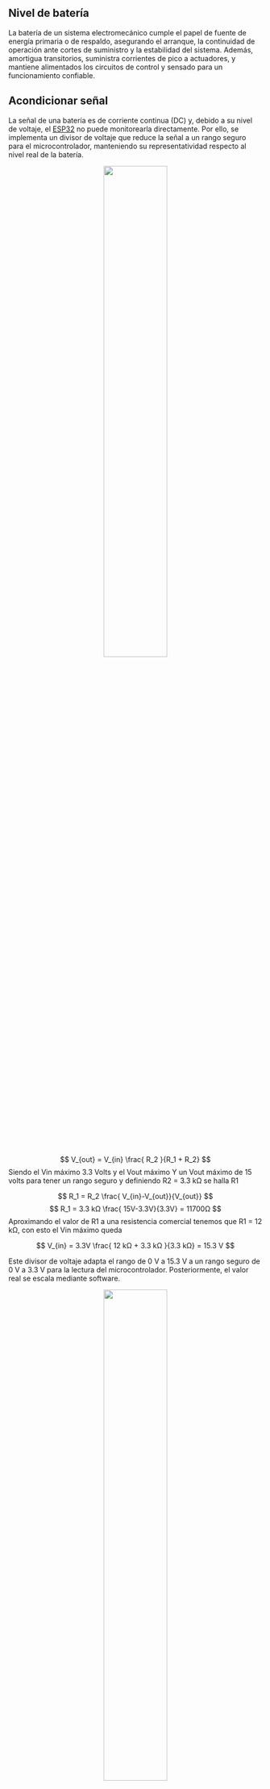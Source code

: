 ## Nivel de batería

La batería de un sistema electromecánico cumple el papel de fuente de energía primaria o de respaldo, asegurando el arranque, la continuidad de operación ante cortes de suministro y la estabilidad del sistema. Además, amortigua transitorios, suministra corrientes de pico a actuadores, y mantiene alimentados los circuitos de control y sensado para un funcionamiento confiable.

## Acondicionar señal

La señal de una batería es de corriente continua (DC) y, debido a su nivel de voltaje, el [ESP32](controlador_central) no puede monitorearla directamente. Por ello, se implementa un divisor de voltaje que reduce la señal a un rango seguro para el microcontrolador, manteniendo su representatividad respecto al nivel real de la batería.
<p style="text-align:center;"> <img src="divisor.drawio.svg" style="width:50%;"> </p>

$$
V_{out} = V_{in} \frac{ R_2 }{R_1 + R_2}
$$
Siendo el Vin máximo 3.3 Volts y el Vout máximo Y un Vout máximo de 15 volts para tener un rango seguro y definiendo R2 = 3.3 kΩ se halla R1


$$
R_1 = R_2 \frac{ V_{in}-V_{out}}{V_{out}}
$$
$$
R_1 = 3.3 kΩ \frac{ 15V-3.3V}{3.3V} = 11700Ω
$$
Aproximando el valor de R1 a una resistencia comercial tenemos que R1 = 12 kΩ, con esto el Vin máximo queda

$$
V_{in} = 3.3V \frac{ 12 kΩ + 3.3 kΩ }{3.3 kΩ} = 15.3 V
$$

Este divisor de voltaje adapta el rango de 0 V a 15.3 V a un rango seguro de 0 V a 3.3 V para la lectura del microcontrolador. Posteriormente, el valor real se escala mediante software.

<p style="text-align:center;"> <img src="divisor_bateria.drawio.svg" style="width:50%;"> </p>

